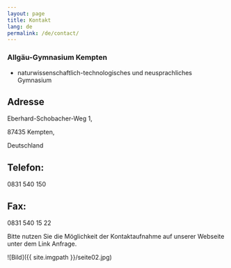 ```yaml
---
layout: page
title: Kontakt 
lang: de
permalink: /de/contact/
---
```


### Allgäu-Gymnasium Kempten 

- naturwissenschaftlich-technologisches und neusprachliches Gymnasium 

## Adresse

Eberhard-Schobacher-Weg 1,

87435 Kempten,

Deutschland

## Telefon:

0831 540 150 

## Fax: 

0831 540 15 22 

Bitte nutzen Sie die Möglichkeit der Kontaktaufnahme auf unserer Webseite unter dem Link Anfrage.

![Bild]({{ site.imgpath }}/seite02.jpg)
